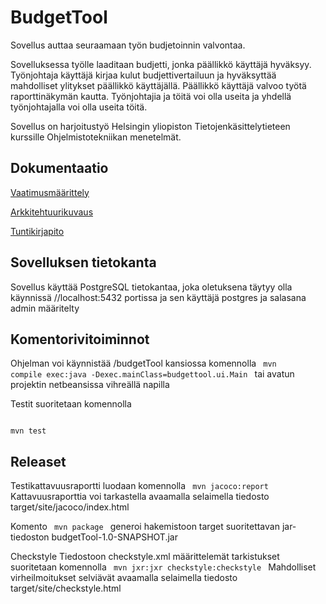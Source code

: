 # BudgetTool

Sovellus auttaa seuraamaan työn budjetoinnin valvontaa. 

Sovelluksessa työlle laaditaan budjetti, jonka päällikkö käyttäjä hyväksyy. Työnjohtaja käyttäjä kirjaa kulut budjettivertailuun 
ja hyväksyttää mahdolliset ylitykset päällikkö käyttäjällä. Päällikkö käyttäjä valvoo työtä raporttinäkymän kautta. Työnjohtajia 
ja töitä voi olla useita ja yhdellä työnjohtajalla voi olla useita töitä.

Sovellus on harjoitustyö Helsingin yliopiston Tietojenkäsittelytieteen kurssille Ohjelmistotekniikan menetelmät.

## Dokumentaatio

[Vaatimusmäärittely](https://github.com/Topi62/ot-harjoitustyo/blob/master/budgetTool/dokumentaatio/vaatimusmaarittely.md)

[Arkkitehtuurikuvaus](https://github.com/Topi62/ot-harjoitustyo/blob/master/budgetTool/dokumentaatio/arkkitehtuurikuvaus.md)

[Tuntikirjapito](https://github.com/Topi62/ot-harjoitustyo/blob/master/budgetTool/dokumentaatio/tuntikirjanpito.md)

## Sovelluksen tietokanta

Sovellus käyttää PostgreSQL tietokantaa, joka oletuksena täytyy olla käynnissä //localhost:5432 portissa ja sen
käyttäjä postgres ja salasana admin määritelty
 
## Komentorivitoiminnot

Ohjelman voi käynnistää /budgetTool kansiossa komennolla
<code>
mvn compile exec:java -Dexec.mainClass=budgettool.ui.Main
</code>
tai avatun projektin netbeansissa vihreällä napilla

Testit suoritetaan komennolla

<pre><code>
mvn test
</code></pre>

## Releaset


Testikattavuusraportti luodaan komennolla
<code>
mvn jacoco:report
</code>
Kattavuusraporttia voi tarkastella avaamalla selaimella tiedosto target/site/jacoco/index.html

Komento
<code>
mvn package
</code>
generoi hakemistoon target suoritettavan jar-tiedoston budgetTool-1.0-SNAPSHOT.jar

Checkstyle
Tiedostoon checkstyle.xml määrittelemät tarkistukset suoritetaan komennolla
<code>
 mvn jxr:jxr checkstyle:checkstyle
</code>
Mahdolliset virheilmoitukset selviävät avaamalla selaimella tiedosto target/site/checkstyle.html

